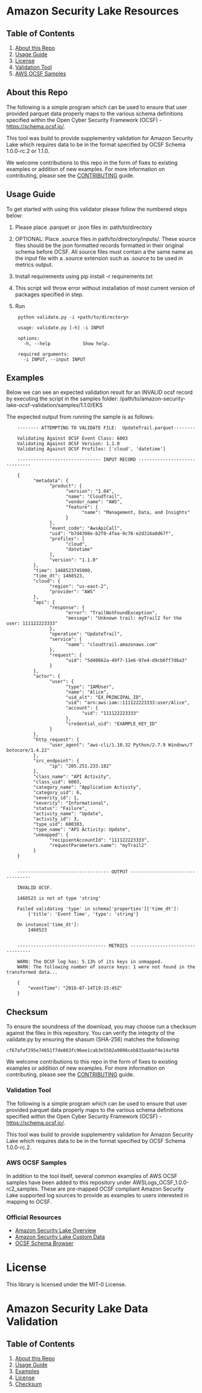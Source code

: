 Amazon Security Lake Resources
========================

## Table of Contents
1. [About this Repo](#About)
2. [Usage Guide](#Usage)
3. [License](#License)
4. [Validation Tool](#Validation)
5. [AWS OCSF Samples](#samples)

## About this Repo <a name="About"></a>

The following is a simple program which can be used to ensure that user provided parquet data properly maps to the various schema definitions specified within the Open Cyber Security Framework (OCSF) - https://schema.ocsf.io/. 

This tool was build to provide supplementry validation for Amazon Security Lake which requires data to be in the format specified by OCSF Schema 1.0.0-rc.2 or 1.1.0.

We welcome contributions to this repo in the form of fixes to existing examples or addition of new examples. For more information on contributing, please see the [CONTRIBUTING](https://github.com/aws-samples/amazon-security-lake/blob/main/CONTRIBUTING.md) guide.


## Usage Guide <a name="Usage"></a>

To get started with using this validator please follow the numbered steps below:

1. Please place .parquet or .json files in: path/to/directory

2. OPTIONAL: Place .source files in path/to/directory/inputs/. These source files should be the json formatted records formatted in their original schema before OCSF. All source files must contain a the same name as the input file with a .source extension such as <inputfilename>.source to be used in metrics output. 
    
3. Install requirements using 
        pip install -r requirements.txt

4. This script will throw error without installation of most current version of packages specified in step.

5. Run

		python validate.py -i <path/to/directory>
		
		usage: validate.py [-h] -i INPUT

		options:
		  -h, --help            Show help.

		required arguments:
		  -i INPUT, --input INPUT
		

## Examples <a name="Examples"></a>

Below we can see an expected validation result for an INVALID ocsf record by executing the script in the samples folder: /path/to/amazon-security-lake-ocsf-validation/samples/1.1.0/EKS

The expected output from running the sample is as follows:

		-------- ATTEMPTING TO VALIDATE FILE:  UpdateTrail.parquet--------

		Validating Against OCSF Event Class: 6003
		Validating Against OCSF Version: 1.1.0
		Validating Against OCSF Profiles: ['cloud', 'datetime']

		------------------------------- INPUT RECORD ------------------------------

		{
			  "metadata": {
					"product": {
						  "version": "1.04",
						  "name": "CloudTrail",
						  "vendor_name": "AWS",
						  "feature": {
								"name": "Management, Data, and Insights"
						  }
					},
					"event_code": "AwsApiCall",
					"uid": "b7d4398e-b2f0-4faa-9c76-e2d316a8d67f",
					"profiles": [
						  "cloud",
						  "datetime"
					],
					"version": "1.1.0"
			  },
			  "time": 1468523745000,
			  "time_dt": 1468523,
			  "cloud": {
					"region": "us-east-2",
					"provider": "AWS"
			  },
			  "api": {
					"response": {
						  "error": "TrailNotFoundException",
						  "message": "Unknown trail: myTrail2 for the user: 111122223333"
					},
					"operation": "UpdateTrail",
					"service": {
						  "name": "cloudtrail.amazonaws.com"
					},
					"request": {
						  "uid": "5d40662a-49f7-11e6-97e4-d9cb6ff7d6a3"
					}
			  },
			  "actor": {
					"user": {
						  "type": "IAMUser",
						  "name": "Alice",
						  "uid_alt": "EX_PRINCIPAL_ID",
						  "uid": "arn:aws:iam::111122223333:user/Alice",
						  "account": {
								"uid": "111122223333"
						  },
						  "credential_uid": "EXAMPLE_KEY_ID"
					}
			  },
			  "http_request": {
					"user_agent": "aws-cli/1.10.32 Python/2.7.9 Windows/7 botocore/1.4.22"
			  },
			  "src_endpoint": {
					"ip": "205.251.233.182"
			  },
			  "class_name": "API Activity",
			  "class_uid": 6003,
			  "category_name": "Application Activity",
			  "category_uid": 6,
			  "severity_id": 1,
			  "severity": "Informational",
			  "status": "Failure",
			  "activity_name": "Update",
			  "activity_id": 3,
			  "type_uid": 600303,
			  "type_name": "API Activity: Update",
			  "unmapped": {
					"recipientAccountId": "111122223333",
					"requestParameters.name": "myTrail2"
			  }
		}


		---------------------------------- OUTPUT ---------------------------------

		INVALID OCSF.

		1468523 is not of type 'string'

		Failed validating 'type' in schema['properties']['time_dt']:
			{'title': 'Event Time', 'type': 'string'}

		On instance['time_dt']:
			1468523


		--------------------------------- METRICS ---------------------------------

		WARN: The OCSF log has: 5.13% of its keys in unmapped.
		WARN: The following number of source keys: 1 were not found in the transformed data...

		{
			"eventTime": "2016-07-14T19:15:45Z"
		}



## Checksum <a name="Checksum"></a>

To ensure the soundness of the download, you may choose run a checksum against the files in this repository. You can verify the integrity of the validate.py by ensuring the shasum (SHA-256) matches the following:

	cf67afaf295e74651f7de803fc96ee1cab3e5502a9896ceb835aabbf4e14af88


We welcome contributions to this repo in the form of fixes to existing examples or addition of new examples. For more information on contributing, please see the [CONTRIBUTING](https://github.com/aws-samples/amazon-security-lake/blob/main/CONTRIBUTING.md) guide.

### Validation Tool <a name="Validation"></a>

The following is a simple program which can be used to ensure that user provided parquet data properly maps to the various schema definitions specified within the Open Cyber Security Framework (OCSF) - https://schema.ocsf.io/.

This tool was build to provide supplementry validation for Amazon Security Lake which requires data to be in the format specified by OCSF Schema 1.0.0-rc.2.

### AWS OCSF Samples <a name="samples"></a>

In addition to the tool itself, several common  examples of AWS OCSF samples have been added to this repository under AWSLogs_OCSF_1.0.0-rc2_samples. These are pre-mapped OCSF compliant Amazon Security Lake supported log sources to provide as examples to users interested in mapping to OCSF.

### Official Resources
- [Amazon Security Lake Overview](https://aws.amazon.com/security-lake/)
- [Amazon Security Lake Custom Data](https://docs.aws.amazon.com/security-lake/latest/userguide/custom-sources.html)
- [OCSF Schema Browser](https://schema.ocsf.io/)

# License <a name="License"></a>

This library is licensed under the MIT-0 License.


Amazon Security Lake Data Validation 
========================

## Table of Contents
1. [About this Repo](#About)
2. [Usage Guide](#Usage)
3. [Examples](#Examples)
4. [License](#License)
5. [Checksum](#Checksum)
